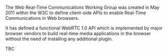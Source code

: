 The Web Real-Time Communications Working Group was created in May 2011 within the W3C to define client-side APIs to enable Real-Time Communications in Web browsers.

It has defined a functional WebRTC 1.0 API which is implemented by major browser vendors to build real-time media applications in the browser without the need of installing any additional plugin. 

TBC
